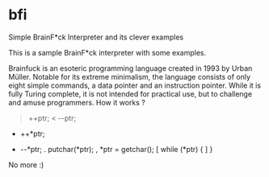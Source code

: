 # bfi
Simple BrainF*ck Interpreter and its clever examples

This is a sample BrainF*ck interpreter with some examples. 

Brainfuck is an esoteric programming language created in 1993 by Urban Müller. Notable for its extreme minimalism, the language consists of only eight simple commands, a data pointer and an instruction pointer. While it is fully Turing complete, it is not intended for practical use, but to challenge and amuse programmers. How it works ?

> 	++ptr;
< 	--ptr;
+ 	++*ptr;
- 	--*ptr;
. 	putchar(*ptr);
, 	*ptr = getchar();
[ 	while (*ptr) {
] 	}

No more :)
